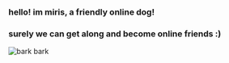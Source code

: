 ### hello! im miris, a friendly online dog!
### surely we can get along and become online friends :)
![bark bark](/dog.gif)
